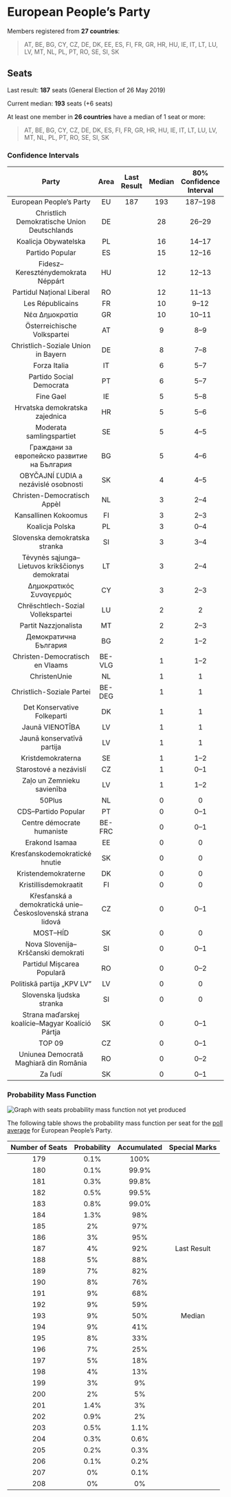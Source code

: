 # European People’s Party

Members registered from **27 countries**:

> AT, BE, BG, CY, CZ, DE, DK, EE, ES, FI, FR, GR, HR, HU, IE, IT, LT, LU, LV, MT, NL, PL, PT, RO, SE, SI, SK

## Seats

Last result: **187** seats (General Election of 26 May 2019)

Current median: **193** seats (+6 seats)

At least one member in **26 countries** have a median of 1 seat or more:

> AT, BE, BG, CY, CZ, DE, DK, ES, FI, FR, GR, HR, HU, IE, IT, LT, LU, LV, MT, NL, PL, PT, RO, SE, SI, SK

### Confidence Intervals

| Party | Area | Last Result | Median | 80% Confidence Interval | 90% Confidence Interval | 95% Confidence Interval | 99% Confidence Interval |
|:-----:|:----:|:-----------:|:------:|:-----------------------:|:-----------------------:|:-----------------------:|:-----------------------:|
| European People’s Party | EU | 187 | 193 | 187–198 | 185–200 | 184–201 | 182–204 |
| Christlich Demokratische Union Deutschlands | DE | | 28 | 26–29 | 26–30 | 25–30 | 25–34 |
| Koalicja Obywatelska | PL | | 16 | 14–17 | 13–18 | 13–18 | 12–19 |
| Partido Popular | ES | | 15 | 12–16 | 12–17 | 11–17 | 11–18 |
| Fidesz–Kereszténydemokrata Néppárt | HU | | 12 | 12–13 | 12–13 | 11–13 | 11–14 |
| Partidul Național Liberal | RO | | 12 | 11–13 | 11–14 | 10–14 | 10–14 |
| Les Républicains | FR | | 10 | 9–12 | 9–12 | 8–12 | 8–13 |
| Νέα Δημοκρατία | GR | | 10 | 10–11 | 10–11 | 9–11 | 9–12 |
| Österreichische Volkspartei | AT | | 9 | 8–9 | 8–10 | 8–10 | 7–10 |
| Christlich-Soziale Union in Bayern | DE | | 8 | 7–8 | 7–9 | 6–9 | 6–10 |
| Forza Italia | IT | | 6 | 5–7 | 5–7 | 4–7 | 4–8 |
| Partido Social Democrata | PT | | 6 | 5–7 | 5–7 | 5–7 | 5–8 |
| Fine Gael | IE | | 5 | 5–8 | 5–8 | 5–8 | 3–8 |
| Hrvatska demokratska zajednica | HR | | 5 | 5–6 | 4–6 | 4–6 | 4–6 |
| Moderata samlingspartiet | SE | | 5 | 4–5 | 4–5 | 4–5 | 4–6 |
| Граждани за европейско развитие на България | BG | | 5 | 4–6 | 4–6 | 4–6 | 3–6 |
| OBYČAJNÍ ĽUDIA a nezávislé osobnosti | SK | | 4 | 4–5 | 3–5 | 3–6 | 3–6 |
| Christen-Democratisch Appèl | NL | | 3 | 2–4 | 2–4 | 2–4 | 2–4 |
| Kansallinen Kokoomus | FI | | 3 | 2–3 | 2–3 | 2–3 | 2–3 |
| Koalicja Polska | PL | | 3 | 0–4 | 0–4 | 0–4 | 0–4 |
| Slovenska demokratska stranka | SI | | 3 | 3–4 | 3–4 | 3–4 | 3–4 |
| Tėvynės sąjunga–Lietuvos krikščionys demokratai | LT | | 3 | 2–4 | 2–4 | 2–4 | 2–4 |
| Δημοκρατικός Συναγερμός | CY | | 3 | 2–3 | 2–3 | 2–3 | 2–3 |
| Chrëschtlech-Sozial Vollekspartei | LU | | 2 | 2 | 2 | 2–3 | 2–3 |
| Partit Nazzjonalista | MT | | 2 | 2–3 | 1–3 | 1–3 | 1–3 |
| Демократична България | BG | | 2 | 1–2 | 1–3 | 1–3 | 1–3 |
| Christen-Democratisch en Vlaams | BE-VLG | | 1 | 1–2 | 1–2 | 1–2 | 1–2 |
| ChristenUnie | NL | | 1 | 1 | 0–1 | 0–2 | 0–2 |
| Christlich-Soziale Partei | BE-DEG | | 1 | 1 | 1 | 1 | 1 |
| Det Konservative Folkeparti | DK | | 1 | 1 | 1 | 1 | 1–2 |
| Jaunā VIENOTĪBA | LV | | 1 | 1 | 1 | 1–2 | 1–2 |
| Jaunā konservatīvā partija | LV | | 1 | 1 | 1 | 1 | 0–1 |
| Kristdemokraterna | SE | | 1 | 1–2 | 1–2 | 1–2 | 1–2 |
| Starostové a nezávislí | CZ | | 1 | 0–1 | 0–1 | 0–1 | 0–2 |
| Zaļo un Zemnieku savienība | LV | | 1 | 1–2 | 1–2 | 1–2 | 1–2 |
| 50Plus | NL | | 0 | 0 | 0 | 0 | 0 |
| CDS–Partido Popular | PT | | 0 | 0–1 | 0–1 | 0–1 | 0–1 |
| Centre démocrate humaniste | BE-FRC | | 0 | 0–1 | 0–1 | 0–1 | 0–1 |
| Erakond Isamaa | EE | | 0 | 0 | 0 | 0 | 0 |
| Kresťanskodemokratické hnutie | SK | | 0 | 0 | 0–1 | 0–1 | 0–1 |
| Kristendemokraterne | DK | | 0 | 0 | 0 | 0 | 0 |
| Kristillisdemokraatit | FI | | 0 | 0 | 0 | 0 | 0 |
| Křesťanská a demokratická unie–Československá strana lidová | CZ | | 0 | 0–1 | 0–1 | 0–1 | 0–2 |
| MOST–HÍD | SK | | 0 | 0 | 0 | 0 | 0 |
| Nova Slovenija–Krščanski demokrati | SI | | 0 | 0–1 | 0–1 | 0–1 | 0–1 |
| Partidul Mișcarea Populară | RO | | 0 | 0–2 | 0–2 | 0–2 | 0–2 |
| Politiskā partija „KPV LV” | LV | | 0 | 0 | 0 | 0 | 0–1 |
| Slovenska ljudska stranka | SI | | 0 | 0 | 0 | 0 | 0 |
| Strana maďarskej koalície–Magyar Koalíció Pártja | SK | | 0 | 0–1 | 0–1 | 0–1 | 0–1 |
| TOP 09 | CZ | | 0 | 0–1 | 0–1 | 0–1 | 0–1 |
| Uniunea Democrată Maghiară din România | RO | | 0 | 0–2 | 0–2 | 0–2 | 0–3 |
| Za ľudí | SK | | 0 | 0–1 | 0–1 | 0–1 | 0–1 |

### Probability Mass Function

![Graph with seats probability mass function not yet produced](average-2020-09-30-seats-pmf-europeanpeople’sparty.png "Seats Probability Mass Function")

The following table shows the probability mass function per seat for the [poll average](average-2020-09-30.html) for European People’s Party.

| Number of Seats | Probability | Accumulated | Special Marks |
|:---------------:|:-----------:|:-----------:|:-------------:|
| 179 | 0.1% | 100% |  |
| 180 | 0.1% | 99.9% |  |
| 181 | 0.3% | 99.8% |  |
| 182 | 0.5% | 99.5% |  |
| 183 | 0.8% | 99.0% |  |
| 184 | 1.3% | 98% |  |
| 185 | 2% | 97% |  |
| 186 | 3% | 95% |  |
| 187 | 4% | 92% | Last Result |
| 188 | 5% | 88% |  |
| 189 | 7% | 82% |  |
| 190 | 8% | 76% |  |
| 191 | 9% | 68% |  |
| 192 | 9% | 59% |  |
| 193 | 9% | 50% | Median |
| 194 | 9% | 41% |  |
| 195 | 8% | 33% |  |
| 196 | 7% | 25% |  |
| 197 | 5% | 18% |  |
| 198 | 4% | 13% |  |
| 199 | 3% | 9% |  |
| 200 | 2% | 5% |  |
| 201 | 1.4% | 3% |  |
| 202 | 0.9% | 2% |  |
| 203 | 0.5% | 1.1% |  |
| 204 | 0.3% | 0.6% |  |
| 205 | 0.2% | 0.3% |  |
| 206 | 0.1% | 0.2% |  |
| 207 | 0% | 0.1% |  |
| 208 | 0% | 0% |  |


